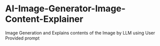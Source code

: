 # AI-Image-Generator-Image-Content-Explainer
Image Generation and Explains contents of the Image  by LLM using User Provided prompt
